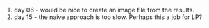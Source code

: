1. day 06 - would be nice to create an image file from the results.
1. day 15 - the naive approach is too slow. Perhaps this a job for LP?